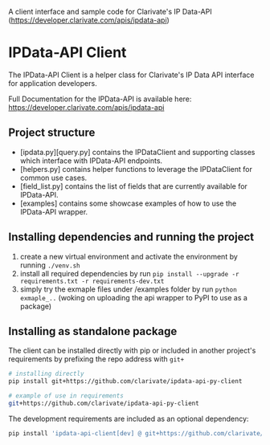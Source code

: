 A client interface and sample code for Clarivate's IP Data-API (https://developer.clarivate.com/apis/ipdata-api)


# IPData-API Client

The IPData-API Client is a helper class for Clarivate's IP Data API interface for application developers.

Full Documentation for the IPData-API is available here: https://developer.clarivate.com/apis/ipdata-api 

## Project structure

* [ipdata.py][query.py] contains the IPDataClient and supporting classes which interface with IPData-API endpoints.
* [helpers.py] contains helper functions to leverage the IPDataClient for common use cases.
* [field_list.py] contains the list of fields that are currently available for IPData-API.
* [examples] contains some showcase examples of how to use the IPData-API wrapper.


## Installing dependencies and running the project
1. create a new virtual environment and activate the environment by running `./venv.sh`
2. install all required dependencies by run `pip install --upgrade -r requirements.txt -r requirements-dev.txt`
3. simply try the exmaple files under /examples folder by run `python exmaple_..` (woking on uploading the api wrapper to PyPI to use as a package)

## Installing as standalone package
The client can be installed directly with pip or included in another project's requirements by prefixing the repo address with `git+`
```bash
# installing directly
pip install git+https://github.com/clarivate/ipdata-api-py-client

# example of use in requirements
git+https://github.com/clarivate/ipdata-api-py-client
```

The development requirements are included as an optional dependency:
```bash
pip install 'ipdata-api-client[dev] @ git+https://github.com/clarivate/ipdata-api-py-client'
```
